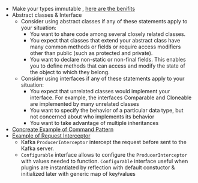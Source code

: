 * Make your types immutable , [here are the benifits](https://dzone.com/articles/immutable-data-structures-in-java-2)
* Abstract classes  & Interface
  * Consider using abstract classes if any of these statements apply to your situation:
     * You want to share code among several closely related classes.
     * You expect that classes that extend your abstract class have many common methods or fields or require access modifiers other than public (such as protected and private).
     * You want to declare non-static or non-final fields. This enables you to define methods that can access and modify the state of the object to which they belong.
   * Consider using interfaces if any of these statements apply to your situation:
     * You expect that unrelated classes would implement your interface. For example, the interfaces Comparable and Cloneable are implemented by many unrelated classes
     * You want to specify the behavior of a particular data type, but not concerned about who implements its behavior
     * You want to take advantage of multiple inheritances
 * [Concreate Example of Command Pattern](https://www.javacodegeeks.com/2019/09/command-design-pattern-in-java.html)
 * [Example of Request Interceptor](https://kafka.apache.org/0100/javadoc/org/apache/kafka/clients/producer/ProducerInterceptor.html)
   * Kafka `ProducerInterceptor` intercept the request before sent to the Kafka server.
   * `Configurable` interface  allows to configure the `ProducerInterceptor` with values needed to function. `Configurable` interface useful when plugins are instantiated by reflection with default constuctor & initialized later with generic map of key/values

